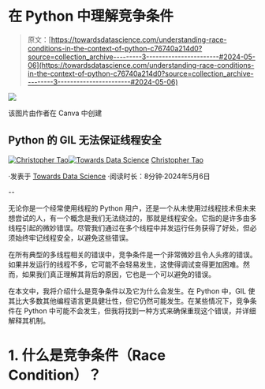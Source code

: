 # 在 Python 中理解竞争条件

> 原文：[https://towardsdatascience.com/understanding-race-conditions-in-the-context-of-python-c76740a214d0?source=collection_archive---------3-----------------------#2024-05-06](https://towardsdatascience.com/understanding-race-conditions-in-the-context-of-python-c76740a214d0?source=collection_archive---------3-----------------------#2024-05-06)

![](../Images/0231a75fb6d343547ed24fa477b2d4f8.png)

该图片由作者在 Canva 中创建

## Python 的 GIL 无法保证线程安全

[](https://christophertao.medium.com/?source=post_page---byline--c76740a214d0--------------------------------)[![Christopher Tao](../Images/bea1e3c81cc62eb28bdba9275d6b326f.png)](https://christophertao.medium.com/?source=post_page---byline--c76740a214d0--------------------------------)[](https://towardsdatascience.com/?source=post_page---byline--c76740a214d0--------------------------------)[![Towards Data Science](../Images/a6ff2676ffcc0c7aad8aaf1d79379785.png)](https://towardsdatascience.com/?source=post_page---byline--c76740a214d0--------------------------------) [Christopher Tao](https://christophertao.medium.com/?source=post_page---byline--c76740a214d0--------------------------------)

·发表于 [Towards Data Science](https://towardsdatascience.com/?source=post_page---byline--c76740a214d0--------------------------------) ·阅读时长：8分钟·2024年5月6日

--

无论你是一个经常使用线程的 Python 用户，还是一个从未使用过线程技术但未来想尝试的人，有一个概念是我们无法绕过的，那就是线程安全。它指的是许多由多线程引起的微妙错误。尽管我们通过在多个线程中并发运行任务获得了好处，但必须始终牢记线程安全，以避免这些错误。

在所有典型的多线程相关的错误中，竞争条件是一个非常微妙且令人头疼的错误。如果并发运行的线程不多，它可能不会轻易发生，这使得调试变得更加困难。然而，如果我们真正理解其背后的原因，它也是一个可以避免的错误。

在本文中，我将介绍什么是竞争条件以及它为什么会发生。在 Python 中，GIL 使其比大多数其他编程语言更具健壮性，但它仍然可能发生。在某些情况下，竞争条件在 Python 中可能不会发生，但我将找到一种方式来确保重现这个错误，并详细解释其机制。

# 1\. 什么是竞争条件（Race Condition）？
